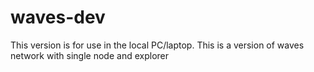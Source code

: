 # waves-dev
This version is for use in the local PC/laptop. This is a version of waves network with single node and explorer
